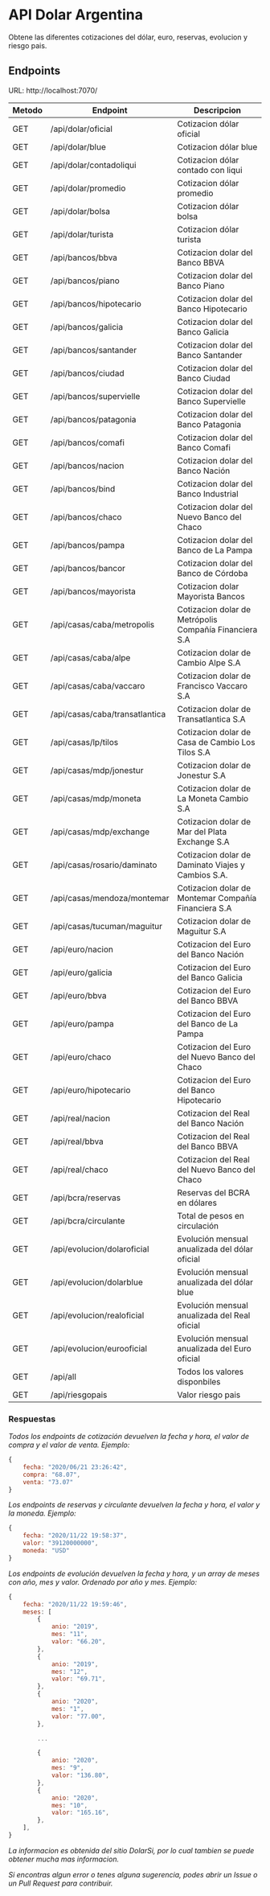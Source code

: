 # API Dolar Argentina

Obtene las diferentes cotizaciones del dólar, euro, reservas, evolucion y riesgo pais.

## Endpoints
URL: http://localhost:7070/

| Metodo | Endpoint | Descripcion |
| ------ | ------ | ------ |
| GET | /api/dolar/oficial | Cotizacion dólar oficial |
| GET | /api/dolar/blue | Cotizacion dólar blue |
| GET | /api/dolar/contadoliqui | Cotizacion dólar contado con liqui |
| GET | /api/dolar/promedio | Cotizacion dólar promedio |
| GET | /api/dolar/bolsa | Cotizacion dólar bolsa |
| GET | /api/dolar/turista | Cotizacion dólar turista |
| GET | /api/bancos/bbva | Cotizacion dolar del Banco BBVA |
| GET | /api/bancos/piano | Cotizacion dolar del Banco Piano |
| GET | /api/bancos/hipotecario | Cotizacion dolar del Banco Hipotecario |
| GET | /api/bancos/galicia | Cotizacion dolar del Banco Galicia |
| GET | /api/bancos/santander | Cotizacion dolar del Banco Santander |
| GET | /api/bancos/ciudad | Cotizacion dolar del Banco Ciudad |
| GET | /api/bancos/supervielle | Cotizacion dolar del Banco Supervielle |
| GET | /api/bancos/patagonia | Cotizacion dolar del Banco Patagonia |
| GET | /api/bancos/comafi | Cotizacion dolar del Banco Comafi |
| GET | /api/bancos/nacion | Cotizacion dolar del Banco Nación |
| GET | /api/bancos/bind | Cotizacion dolar del Banco Industrial |
| GET | /api/bancos/chaco | Cotizacion dolar del Nuevo Banco del Chaco |
| GET | /api/bancos/pampa | Cotizacion dolar del Banco de La Pampa |
| GET | /api/bancos/bancor | Cotizacion dolar del Banco de Córdoba |
| GET | /api/bancos/mayorista | Cotizacion dolar Mayorista Bancos|
| GET | /api/casas/caba/metropolis | Cotizacion dolar de Metrópolis Compañía Financiera S.A |
| GET | /api/casas/caba/alpe | Cotizacion dolar de Cambio Alpe S.A |
| GET | /api/casas/caba/vaccaro | Cotizacion dolar de Francisco Vaccaro S.A |
| GET | /api/casas/caba/transatlantica | Cotizacion dolar de Transatlantica S.A |
| GET | /api/casas/lp/tilos | Cotizacion dolar de Casa de Cambio Los Tilos S.A |
| GET | /api/casas/mdp/jonestur | Cotizacion dolar de Jonestur S.A |
| GET | /api/casas/mdp/moneta | Cotizacion dolar de La Moneta Cambio S.A|
| GET | /api/casas/mdp/exchange | Cotizacion dolar de Mar del Plata Exchange S.A |
| GET | /api/casas/rosario/daminato | Cotizacion dolar de Daminato Viajes y Cambios S.A. |
| GET | /api/casas/mendoza/montemar | Cotizacion dolar de Montemar Compañía Financiera S.A |
| GET | /api/casas/tucuman/maguitur | Cotizacion dolar de Maguitur S.A |
| GET | /api/euro/nacion | Cotizacion del Euro del Banco Nación |
| GET | /api/euro/galicia | Cotizacion del Euro del Banco Galicia |
| GET | /api/euro/bbva | Cotizacion del Euro del Banco BBVA |
| GET | /api/euro/pampa | Cotizacion del Euro del Banco de La Pampa |
| GET | /api/euro/chaco | Cotizacion del Euro del Nuevo Banco del Chaco |
| GET | /api/euro/hipotecario | Cotizacion del Euro del Banco Hipotecario |
| GET | /api/real/nacion | Cotizacion del Real del Banco Nación |
| GET | /api/real/bbva | Cotizacion del Real del Banco BBVA |
| GET | /api/real/chaco | Cotizacion del Real del Nuevo Banco del Chaco |
| GET | /api/bcra/reservas | Reservas del BCRA en dólares |
| GET | /api/bcra/circulante | Total de pesos en circulación |
| GET | /api/evolucion/dolaroficial | Evolución mensual anualizada del dólar oficial |
| GET | /api/evolucion/dolarblue | Evolución mensual anualizada del dólar blue |
| GET | /api/evolucion/realoficial | Evolución mensual anualizada del Real oficial |
| GET | /api/evolucion/eurooficial | Evolución mensual anualizada del Euro oficial |
| GET | /api/all | Todos los valores disponbiles
| GET | /api/riesgopais | Valor riesgo pais |

<!-- [![Run in Postman](https://run.pstmn.io/button.svg)](https://app.getpostman.com/run-collection/409e96f2e356a5a1c14e) -->

### Respuestas

_Todos los endpoints de cotización devuelven la fecha y hora, el valor de compra y el valor de venta. Ejemplo:_

```javascript
{
    fecha: "2020/06/21 23:26:42",
    compra: "68.07",
    venta: "73.07"
}
```

_Los endpoints de reservas y circulante devuelven la fecha y hora, el valor y la moneda. Ejemplo:_

```javascript
{
    fecha: "2020/11/22 19:58:37",
    valor: "39120000000",
    moneda: "USD"
}
```

_Los endpoints de evolución devuelven la fecha y hora, y un array de meses con año, mes y valor. Ordenado por año y mes. Ejemplo:_

```javascript
{
    fecha: "2020/11/22 19:59:46",
    meses: [
        {
            anio: "2019",
            mes: "11",
            valor: "66.20",
        },
        {
            anio: "2019",
            mes: "12",
            valor: "69.71",
        },
        {
            anio: "2020",
            mes: "1",
            valor: "77.00",
        },

        ...

        {
            anio: "2020",
            mes: "9",
            valor: "136.80",
        },
        {
            anio: "2020",
            mes: "10",
            valor: "165.16",
        },
    ],
}
```

_La informacion es obtenida del sitio DolarSi, por lo cual tambien se puede obtener mucha mas informacion._

_Si encontras algun error o tenes alguna sugerencia, podes abrir un Issue o un Pull Request para contribuir._


